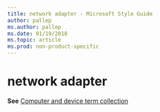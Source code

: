 ```yaml
---
title: network adapter - Microsoft Style Guide
author: pallep
ms.author: pallep
ms.date: 01/19/2018
ms.topic: article
ms.prod: non-product-specific
---
```


# network adapter

**See** [Computer and device term collection](~/a-z-word-list-term-collections/term-collections/computer-device-terms.md)

